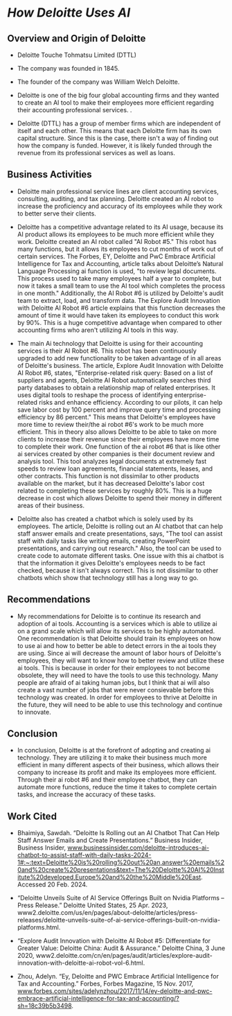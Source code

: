 # **_How Deloitte Uses AI_**

## Overview and Origin of Deloitte

* Deloitte Touche Tohmatsu Limited (DTTL)

* The company was founded in 1845.

* The founder of the company was William Welch Deloitte.

* Deloitte is one of the big four global accounting firms and they wanted to create an AI tool to make their employees more efficient regarding their accounting professional services. . 

* Deloitte (DTTL) has a group of member firms which are independent of itself and each other. This means that each Deloitte firm has its own capital structure. Since this is the case, there isn't a way of finding out how the company is funded. However, it is likely funded through the revenue from its professional services as well as loans. 

## Business Activities

* Deloitte main professional service lines are client accounting services, consulting, auditing, and tax planning. Deloitte created an AI robot to increase the proficiency and accuracy of its employees while they work to better serve their clients. 



* Deloitte has a competitive advantage related to its AI usage, because its AI product allows its employees to be much more efficient while they work. Deloitte created an AI robot called "AI Robot #5." This robot has many functions, but it allows its employees to cut months of work out of certain services. The Forbes, EY, Deloitte and PwC Embrace Artificial Intelligence for Tax and Accounting, article talks about Deloitte’s Natural Language Processing ai function is used, "to review legal documents. This process used to take many employees half a year to complete, but now it takes a small team to use the AI tool which completes the process in one month." Additionally, the AI Robot #6 is utilized by Deloitte's audit team to extract, load, and transform data. The Explore Audit Innovation with Deloitte AI Robot #6 article explains that this function decreases the amount of time it would have taken its employees to conduct this work by 90%. This is a huge competitive advantage when compared to other accounting firms who aren't utilizing AI tools in this way.  


* The main Ai technology that Deloitte is using for their accounting services is their AI Robot #6. This robot has been continuously upgraded to add new functionality to be taken advantage of in all areas of Deloitte's business. The article, Explore Audit Innovation with Deloitte AI Robot #6, states, "Enterprise-related risk query: Based on a list of suppliers and agents, Deloitte AI Robot automatically searches third party databases to obtain a relationship map of related enterprises. It uses digital tools to reshape the process of identifying enterprise-related risks and enhance efficiency. According to our pilots, it can help save labor cost by 100 percent and improve query time and processing efficiency by 86 percent." This means that Deloitte's employees have more time to review their/the ai robot #6's work to be much more efficient. This in theory also allows Deloitte to be able to take on more clients to increase their revenue since their employees have more time to complete their work. One function of the ai robot #6 that is like other ai services created by other companies is their document review and analysis tool. This tool analyzes legal documents at extremely fast speeds to review loan agreements, financial statements, leases, and other contracts. This function is not dissimilar to other products available on the market, but it has decreased Deloitte's labor cost related to completing these services by roughly 80%. This is a huge decrease in cost which allows Deloitte to spend their money in different areas of their business.

* Deloitte also has created a chatbot which is solely used by its employees. The article, Deloitte is rolling out an AI chatbot that can help staff answer emails and create presentations, says, "The tool can assist staff with daily tasks like writing emails, creating PowerPoint presentations, and carrying out research." Also, the tool can be used to create code to automate different tasks. One issue with this ai chatbot is that the information it gives Deloitte's employees needs to be fact checked, because it isn't always correct. This is not dissimilar to other chatbots which show that technology still has a long way to go. 

## Recommendations

* My recommendations for Deloitte is to continue its research and adoption of ai tools. Accounting is a services which is able to utilize ai on a grand scale which will allow its services to be highly automated. One recommendation is that Deloitte should train its employees on how to use ai and how to better be able to detect errors in the ai tools they are using. Since ai will decrease the amount of labor hours of Deloitte's employees, they will want to know how to better review and utilize these ai tools. This is because in order for their employees to not become obsolete, they will need to have the tools to use this technology. Many people are afraid of ai taking human jobs, but I think that ai will also create a vast number of jobs that were never consievable before this technology was created. In order for employees to thrive at Deloitte in the future, they will need to be able to use this technology and continue to innovate. 


## Conclusion

* In conclusion, Deloitte is at the forefront of adopting and creating ai technology. They are utilizing it to make their business much more efficient in many different aspects of their business, which allows their company to increase its profit and make its employees more efficient. Through their ai robot #6 and their employee chatbot, they can automate more functions, reduce the time it takes to complete certain tasks, and increase the accuracy of these tasks. 

## Work Cited

* Bhaimiya, Sawdah. “Deloitte Is Rolling out an AI Chatbot That Can Help Staff Answer Emails and Create Presentations.” Business Insider, Business Insider, www.businessinsider.com/deloitte-introduces-ai-chatbot-to-assist-staff-with-daily-tasks-2024-1#:~:text=Deloitte%20is%20rolling%20out%20an,answer%20emails%20and%20create%20presentations&text=The%20Deloitte%20AI%20Institute%20developed,Europe%20and%20the%20Middle%20East. Accessed 20 Feb. 2024. 

* “Deloitte Unveils Suite of AI Service Offerings Built on Nvidia Platforms – Press Release.” Deloitte United States, 25 Apr. 2023, www2.deloitte.com/us/en/pages/about-deloitte/articles/press-releases/deloitte-unveils-suite-of-ai-service-offerings-built-on-nvidia-platforms.html. 

* “Explore Audit Innovation with Deloitte AI Robot #5: Differentiate for Greater Value: Deloitte China: Audit & Assurance.” Deloitte China, 3 June 2020, www2.deloitte.com/cn/en/pages/audit/articles/explore-audit-innovation-with-deloitte-ai-robot-vol-6.html. 

* Zhou, Adelyn. “Ey, Deloitte and PWC Embrace Artificial Intelligence for Tax and Accounting.” Forbes, Forbes Magazine, 15 Nov. 2017, www.forbes.com/sites/adelynzhou/2017/11/14/ey-deloitte-and-pwc-embrace-artificial-intelligence-for-tax-and-accounting/?sh=18c39b5b3498. 